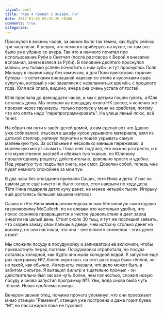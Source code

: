 ```yaml
---
layout: post
title: "Как я провёл 2 января, Пн"
date: 2017-01-02 09:35:26 +0300
comments: true
categories: 
---
```

Проснулся в восемь часов, за окном было так темно, как будто сейчас три часа ночи. Я решил, что немного приберусь на кухне, но там все было уже убрано со вчера. Так что я немного почитал про использование Руби в Скетчап (после разговора с Верой я внезапно вспомнил, зачем взялся за Руби). В половине десятого проснулся малыш, мы только успели почистить с ним зубы, и тут проснулась Поля. Малышу я сварил кашу без комочков, а для Поли приготовил горячие бутеры - с остатками вчерашней нарезки со стола и кусочками сыра сулугуни, который у нас завалялся с незапамятных времён, с прошлого года. Юля всё спала, видимо, вчера она очень устала от гостей.

Юля проспала до двенадцати часов, и мы с детьми пошли гулять, а Юля осталась дома. Мы поехали на площадку около НК шоссе, я конечно же проехал через таунхаусы, только пропуск у меня не сработал, потому что его опять надо "перепрограммировать". На улице явный плюс, всё течет.


На обратном пути я завёл детей домой, а сам сделал вот что (давно уже собирался): отыскал в шкафу кусок укрывного материала, взял из детской степлер, натянул перчатки и пошёл укрывать самую маленькую тую. За остальные я несколько меньше переживаю, а маленькую могут сломать. Пока снег подтаял, его можно разгрести, и я его мужественно разгрёб и обвязал тую тканью, по Юлиному прошлогоднему рецепту, действительно, довольно просто и удобно. Под укрытую тую подсыпал снега, как смог. Доволен собой, теперь мне будет немного спокойнее за мои туи.

В два часа без опоздания приехали Сашик, тетя Нина и дети. У нас на самом деле ещё ничего не было готово, стол накрыли по ходу дела. Тётя Нина подарила детях кучу денег, не менее четырёх тысяч, Игорьку ещё досталась большая машина-автовоз

Сашик и тётя Нина __очень__ рекомендовали нам бензиновую самоходную газонокосилку McCulloch, по их словам это настолько удобно, что покос сорняков превращается в чистое удовольствие и дает заряд энергии на целый день. Стоит около 30 тыщ, я тут же поспешил заявить, что скорее зажму свои пальцы в двери, чем истрачу столько денег на косилку, но они настояли, что она - вне всякого сомнения - этих денег стоит!


Мы сложили посуду в посудумойку и залихватски её включили, чтобы прихвастнуть перед гостями. Посудомойка отработала, но посуда осталась холодной, как будто она мыла холодной водой. Я запустил ещё раз программу №7, более короткую, на этот разх вода была тёплой, но не такой, как обычно. Интернеты сказали, что дело может быть в забитом фильтре. Я вытащил фильтр и тщательно промыл - он действительно был засран чуть более, чем полностью, сложил новую посуду и снова запустил программу №7. Увы, вода снова была чуть тёплой. Новая проблема налицо.

Вечером звонил отец, помимо прочего упомянул, что они проезжают мимо станции "Раменки", станция уже построена и даже горит буква "М", но пассажиров пока не пускают.